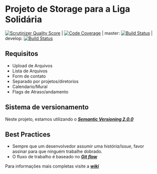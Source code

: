 Projeto de Storage para a Liga Solidária
=========================================

[![Scrutinizer Quality Score](https://scrutinizer-ci.com/g/PHPSP/liga-solidaria-storage/badges/quality-score.png?s=f5ab0022f6c90df4cdfe06f9d6545389ecd773ed)](https://scrutinizer-ci.com/g/PHPSP/liga-solidaria-storage/) | 
[![Code Coverage](https://scrutinizer-ci.com/g/PHPSP/liga-solidaria-storage/badges/coverage.png?s=fc23860696f27656d7dc970df8481a86aa974155)](https://scrutinizer-ci.com/g/PHPSP/liga-solidaria-storage/) | 
master: [![Build Status](https://travis-ci.org/PHPSP/liga-solidaria-storage.png?branch=master)](https://travis-ci.org/PHPSP/liga-solidaria-storage) | 
develop: [![Build Status](https://travis-ci.org/PHPSP/liga-solidaria-storage.png?branch=develop)](https://travis-ci.org/PHPSP/liga-solidaria-storage)

## Requisitos

* Upload de Arquivos
* Lista de Arquivos
* Form de contato
* Separado por projetos/diretorios
* Calendario/Mural
* Flags de Atraso/andamento

## Sistema de versionamento

Neste projeto, estamos utilizando o [__*Semantic Versioning 2.0.0*__](http://semver.org/)

## Best Practices

* Sempre que um desenvolvedor assumir uma *história/issue*, favor assinar para que ninguém trabalhe dobrado.
* O fluxo de trabalho é baseado no [__*Git flow*__](http://nvie.com/posts/a-successful-git-branching-model/)


Para informações mais completas visite a [__*wiki*__](https://github.com/PHPSP/liga-solidaria-storage/wiki)

